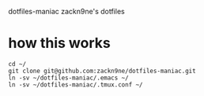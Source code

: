 dotfiles-maniac zackn9ne's dotfiles
# how this works

```
cd ~/
git clone git@github.com:zackn9ne/dotfiles-maniac.git
ln -sv ~/dotfiles-maniac/.emacs ~/
ln -sv ~/dotfiles-maniac/.tmux.conf ~/
```